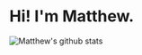 # Hi! I'm Matthew.

![Matthew's github stats](https://github-readme-stats.vercel.app/api?username=matthewlee626&show_icons=true)
